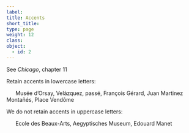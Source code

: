```yaml
---
label: 
title: Accents
short_title:
type: page
weight: 12
class:
object:
  - id: 2
---
```

See *Chicago*, chapter 11

Retain accents in lowercase letters:

&nbsp; &nbsp; &nbsp; Musée d’Orsay, Velázquez, passé, François Gérard, Juan Martinez Montañés, Place Vendôme

We do not retain accents in uppercase letters:

&nbsp; &nbsp; &nbsp; Ecole des Beaux-Arts, Aegyptisches Museum, Edouard Manet
